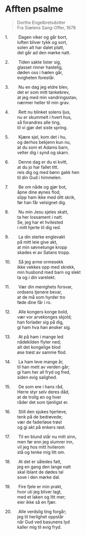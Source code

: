 <style>
n1{
	width: 40px;
	display: inline-block;
}
</style>

# Afften psalme
> Dorthe Engelbretsdotter  
> Fra Siælens Sang-Offer, 1678

<n1>1.</n1> Dagen viker og går bort,  
<n1></n1>luften bliver tykk og sort,  
<n1></n1>solen alt har dalet platt,  
<n1></n1>det går ad den mørke natt.  

<n1>2.</n1> Tiden sakte lister sig,  
<n1></n1>glasset rinner hastelig,  
<n1></n1>døden oss i hælen går,  
<n1></n1>evigheten forestår.  

<n1>3.</n1> Nu en dag jeg eldre blev,  
<n1></n1>det er som mitt tankebrev,  
<n1></n1>at jeg med min vandringsstav,  
<n1></n1>nærmer heller til min grav.  

<n1>4.</n1> Rett nu blinket solens ljus,  
<n1></n1>nu er skummelt i hvert hus,  
<n1></n1>så forandres alle ting,  
<n1></n1>til vi gjør det siste spring.  

<n1>5.</n1> Kjære sjel, kom det i hu,  
<n1></n1>og derhos bekjenn kun nu,  
<n1></n1>at du som et Adams barn,  
<n1></n1>velter dig i synd og skarn.  

<n1>6.</n1> Denne dag er du ei kvitt,  
<n1></n1>at du jo har fallet titt.  
<n1></n1>reis dig og med bønn gakk hen  
<n1></n1>til din Gud i himmelen.  

<n1>7.</n1> Be om nåde og gjør bot,  
<n1></n1>åpne dine øynes flod,  
<n1></n1>slipp ham ikke med ditt skrik,  
<n1></n1>før han får velsignet dig.  

<n1>8.</n1> Nu min Jesu sjeles skatt,  
<n1></n1>ta her lossament i natt.  
<n1></n1>Se, jeg har et hvilested  
<n1></n1>i mitt hjerte til dig red.  

<n1>9.</n1> La din sterke englevakt  
<n1></n1>på mitt leie give akt,  
<n1></n1>at min søvnetunge kropp  
<n1></n1>skades ei av Satans tropp.  

<n1>10.</n1> Så jeg arme ormesekk  
<n1></n1>ikke vekkes opp med skrekk,  
<n1></n1>min husbond med barn og slekt  
<n1></n1>ta og i din varetekt.  

<n1>11.</n1> Vær din menighets forsvar,  
<n1></n1>ordsens tjenere bevar,  
<n1></n1>at de må som hyrder tro  
<n1></n1>føde dine får i ro.  

<n1>12.</n1> Alle kongers konge bold,  
<n1></n1>vær vor arvekonges skjold;  
<n1></n1>han forlader sig på dig,  
<n1></n1>gi ham hva han ønsker sig.  

<n1>13.</n1> At på ham i mange led  
<n1></n1>nådekilden flyter ned;  
<n1></n1>alt det kongelige blod  
<n1></n1>øse trøst av samme flod.  

<n1>14.</n1> La ham leve mange år,  
<n1></n1>til han mett av verden går;  
<n1></n1>gi ham her all fryd og fred,  
<n1></n1>siden evig salighed.  

<n1>15.</n1> De som ere i hans råd,  
<n1></n1>Herre styr selv deres dåd,  
<n1></n1>at de trolig en og hver  
<n1></n1>råder det som tjenligst er.  

<n1>16.</n1> Still den sjukes hjerteve,  
<n1></n1>tenk på de bedrøvede;  
<n1></n1>vær de faderløse trøst  
<n1></n1>og gi akt på enkers røst.  

<n1>17.</n1> Til en blund står nu mitt sinn,  
<n1></n1>men før enn jeg slumrer inn,  
<n1></n1>vil jeg hos mitt hvilerom  
<n1></n1>stå og tenke mig litt om.  

<n1>18.</n1> At det er således fatt,  
<n1></n1>jeg en gang den lange natt  
<n1></n1>skal iblant de dødes tal  
<n1></n1>sove i den mørke dal.  

<n1>19.</n1> Fire fjele er min prakt,  
<n1></n1>hvor uti jeg bliver lagt,  
<n1></n1>med et laken og litt mer;  
<n1></n1>eier ikke så en fjær.  

<n1>20.</n1> Alle verdslig ting forgår;  
<n1></n1>jeg til herlighet oppstår  
<n1></n1>når Gud ved basunens lyd  
<n1></n1>kaller mig til evig fryd.
